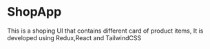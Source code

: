 <h1>ShopApp</h1>
<p>This is a shoping UI that contains different card of product items, It is developed using  Redux,React and TailwindCSS</p>
